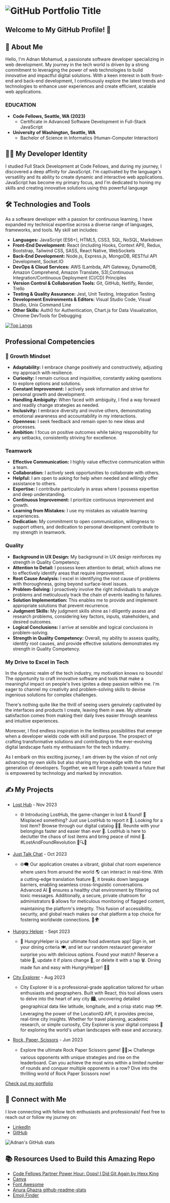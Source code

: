 # ![GitHub Portfolio Title](banner.png)

## Welcome to My GitHub Profile! &#x1F44B;

## 🌟 About Me

Hello, I'm Adnan Mohamud, a passionate software developer specializing in web development. My journey in the tech world is driven by a strong commitment to leveraging the power of web technologies to build innovative and impactful digital solutions. With a keen interest in both front-end and back-end development, I continuously explore the latest trends and technologies to enhance user experiences and create efficient, scalable web applications.

### EDUCATION

- **Code Fellows, Seattle, WA (2023)**
  - Certificate in Advanced Software Development in Full-Stack JavaScript
- **University of Washington, Seattle, WA**
  - Bachelor of Science in Informatics (Human-Computer Interaction)

## 🧑‍💻️ My Developer Identity

I studied Full Stack Development at Code Fellows, and during my journey, I discovered a deep affinity for JavaScript. I'm captivated by the language's versatility and its ability to create dynamic and interactive web applications. JavaScript has become my primary focus, and I'm dedicated to honing my skills and creating innovative solutions using this powerful language

## 🛠️ Technologies and Tools

As a software developer with a passion for continuous learning, I have expanded my technical expertise across a diverse range of languages, frameworks, and tools. My skill set includes:

- **Languages:** JavaScript (ES6+), HTML5, CSS3, SQL, NoSQL, Markdown
- **Front-End Development:** React (including Hooks, Context API), Redux, Bootstrap, Tailwind CSS, SASS, React Native, WebSockets
- **Back-End Development:** Node.js, Express.js, MongoDB, RESTful API Development, Socket.IO
- **DevOps & Cloud Services:** AWS (Lambda, API Gateway, DynamoDB, Amazon Comprehend, Amazon Translate, S3),Continuous Integration/Continuous Deployment (CI/CD) Principles
- **Version Control & Collaboration Tools:** Git, GitHub, Netlify, Render, Trello
- **Testing & Quality Assurance:** Jest, Unit Testing, Integration Testing
- **Development Environments & Editors:** Visual Studio Code, Visual Studio, Unix Command Line
- **Other Skills:** Auth0 for Authentication, Chart.js for Data Visualization, Chrome DevTools for Debugging

[![Top Langs](https://github-readme-stats.vercel.app/api/top-langs/?username=adnanm123&layout=compact&theme=midnight-purple&card_width=800&langs_count=10)](https://github.com/adnanm123/github-readme-stats)

## Professional Competencies

### 🌟 Growth Mindset

- **Adaptability:** I embrace change positively and constructively, adjusting my approach with resilience.
- **Curiosity:** I remain curious and inquisitive, constantly asking questions to explore options and solutions.
- **Constant Improvement:** I actively seek information and strive for personal growth and development.
- **Handling Ambiguity:** When faced with ambiguity, I find a way forward and readily change strategies as needed.
- **Inclusivity:** I embrace diversity and involve others, demonstrating emotional awareness and accountability in my interactions.
- **Openness:** I seek feedback and remain open to new ideas and processes.
- **Ambition:** I focus on positive outcomes while taking responsibility for any setbacks, consistently striving for excellence.

### Teamwork

- **Effective Communication:** I highly value effective communication within a team.
- **Collaboration:** I actively seek opportunities to collaborate with others.
- **Helpful:** I am open to asking for help when needed and willingly offer assistance to others.
- **Expertise:** I contribute particularly in areas where I possess expertise and deep understanding.
- **Continuous Improvement:** I prioritize continuous improvement and growth.
- **Learning from Mistakes:** I use my mistakes as valuable learning experiences.
- **Dedication:** My commitment to open communication, willingness to support others, and dedication to personal development contribute to my strength in teamwork.

### Quality

- **Background in UX Design:** My background in UX design reinforces my strength in Quality Competency.
- **Attention to Detail:** I possess keen attention to detail, which allows me to effectively identify areas that require improvement.
- **Root Cause Analysis:** I excel in identifying the root cause of problems with thoroughness, going beyond surface-level issues.
- **Problem-Solving:** I proactively involve the right individuals to analyze problems and meticulously track the chain of events leading to failures.
- **Solution Implementation:** This enables me to provide and implement appropriate solutions that prevent recurrence.
- **Judgment Skills:** My judgment skills shine as I diligently assess and research problems, considering key factors, inputs, stakeholders, and desired outcomes.
- **Logical Conclusions:** I arrive at sensible and logical conclusions in problem-solving.
- **Strength in Quality Competency:** Overall, my ability to assess quality, identify root causes, and provide effective solutions demonstrates my strength in Quality Competency.

### My Drive to Excel in Tech

In the dynamic realm of the tech industry, my motivation knows no bounds! The opportunity to craft innovative software and tools that make a meaningful impact on people's lives ignites a deep passion within me. I'm eager to channel my creativity and problem-solving skills to devise ingenious solutions for complex challenges.

There's nothing quite like the thrill of seeing users genuinely captivated by the interfaces and products I create, leaving them in awe. My ultimate satisfaction comes from making their daily lives easier through seamless and intuitive experiences.

Moreover, I find endless inspiration in the limitless possibilities that emerge when a developer wields code with skill and purpose. The prospect of crafting transformative solutions and contributing to the ever-evolving digital landscape fuels my enthusiasm for the tech industry.

As I embark on this exciting journey, I am driven by the vision of not only advancing my own skills but also sharing my knowledge with the next generation of developers. Together, we will forge a path toward a future that is empowered by technology and marked by innovation.

## ✍️ My Projects

* [Lost Hub](https://lost-hub-app.netlify.app/) - Nov 2023
  * 🌐 Introducing LostHub, the game-changer in lost & found! 📍Misplaced something? Just use LostHub to report it 📝. Looking for a lost item? Browse through our digital catalog 🕵️‍♂️. Reunite with your belongings faster and easier than ever 🎊. LostHub is here to declutter the chaos of lost items and bring peace of mind 🌟. #LostAndFoundRevolution 🚀🔍🔗

* [Just Talk Chat](https://github.com/JustTalkChat/just-talk-chat) - Oct 2023
  * 🌐🗨️ Our application creates a vibrant, global chat room experience where users from around the world 🌎 can interact in real-time. With a cutting-edge translation feature 🔄, it breaks down language barriers, enabling seamless cross-linguistic conversations. Advanced AI 🤖 ensures a healthy chat environment by filtering out toxic messages. Additionally, a secure, private chatroom for administrators 🔒 allows for meticulous monitoring of flagged content, maintaining the platform's integrity. This fusion of accessibility, security, and global reach makes our chat platform a top choice for fostering worldwide connections. 🚀🌍 

* [Hungry Helper](https://mr-als-hungryhelper.netlify.app/) - Sept 2023
  * 🍔 HungryHelper is your ultimate food adventure app! Sign in, set your dining criteria 🍽️, and let our random restaurant generator surprise you with delicious options. Found your match? Reserve a table 📅, update it if plans change 🔄, or delete it with a tap 🗑️. Dining made fun and easy with HungryHelper! 📱🎉

* [City Explorer](https://adnan-city-explorer.netlify.app/) - Aug 2023
  * City Explorer 🌐 is a professional-grade application tailored for urban enthusiasts and geographers. Built with React, this tool allows users to delve into the heart of any city 🏙️, uncovering detailed geographical data like latitude, longitude, and a crisp static map 🗺️. Leveraging the power of the LocationIQ API, it provides precise, real-time city insights. Whether for travel planning, academic research, or simple curiosity, City Explorer is your digital compass 🧭 for exploring the world's urban landscapes with ease and accuracy. 

* [Rock, Paper, Scissors](https://glad-gaming.github.io/glad-games/) - Jun 2023
  * Explore the ultimate Rock Paper Scissors game! 🧨📄✂️ Challenge various opponents with unique strategies and rise on the leaderboard. Can you achieve the most wins within a limited number of rounds and conquer multiple opponents in a row? Dive into the thrilling world of Rock Paper Scissors now!

[Check out my portfolio](https://adnan-mohamud-portfolio.netlify.app/)

## 🤝 Connect with Me

I love connecting with fellow tech enthusiasts and professionals! Feel free to reach out or follow my journey on:

- [LinkedIn](https://www.linkedin.com/in/adnanmohamud)
- [GitHub](https://github.com/adnanm123)

![Adnan's GitHub stats](https://github-readme-stats.vercel.app/api?username=adnanm123&show_icons=true&theme=radical)

## 📚 Resources Used to Build this Amazing Repo

- [Code Fellows Partner Power Hour: Oops! I Did Git Again by Hexx King](https://www.youtube.com/watch?v=p2rffnhw9Ec)
- [Canva](https://www.canva.com/)
- [Font Awesome](https://icons8.com/)
- [Anura Ghazra github-readme-stats](https://github.com/anuraghazra/github-readme-stats#github-readme-stats)
- [Emoji Finder](https://emojifinder.com/)
